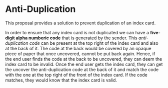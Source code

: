 # Anti-Duplication

This proposal provides a solution to prevent duplication of an index card.

In order to ensure that any index card is not duplicated we can have a **five-digit alpha numberic code** that is generated by the sender.
This *anti-duplication code* can be present at the top right of the index card and also at the back of it.
The code at the back would be covered by an opaque piece of paper that once uncovered, cannot be put back again. Hence, if the end user finds the code at the back to be uncovered, they can deem the index card to be invalid.
Once the end user gets the index card, they can get the uncover the anti-duplication code at the back of it and match the code with the one at the top right of the front of the index card.
If the code matches, they would know that the index card is valid.